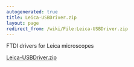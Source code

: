 ```yaml
---
autogenerated: true
title: Leica-USBDriver.zip
layout: page
redirect_from: /wiki/File:Leica-USBDriver.zip
---
```


FTDI drivers for Leica microscopes

[Leica-USBDriver.zip](/media/files/Leica-USBDriver.zip)

